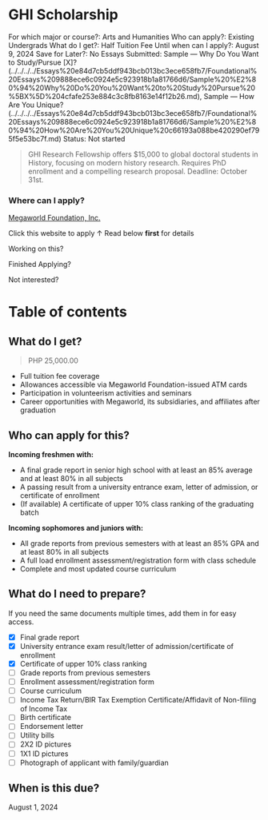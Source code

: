 # GHI Scholarship

For which major or course?: Arts and Humanities
Who can apply?: Existing Undergrads
What do I get?: Half Tuition Fee
Until when can I apply?: August 9, 2024
Save for Later?: No
Essays Submitted: Sample — Why Do You Want to Study/Pursue [X]? (../../../../Essays%20e84d7cb5ddf943bcb013bc3ece658fb7/Foundational%20Essays%209888ece6c0924e5c923918b1a81766d6/Sample%20%E2%80%94%20Why%20Do%20You%20Want%20to%20Study%20Pursue%20%5BX%5D%204cfafe253e884c3c8fb8163e14f12b26.md), Sample — How Are You Unique? (../../../../Essays%20e84d7cb5ddf943bcb013bc3ece658fb7/Foundational%20Essays%209888ece6c0924e5c923918b1a81766d6/Sample%20%E2%80%94%20How%20Are%20You%20Unique%20c66193a088be420290ef795f5e53bc7f.md)
Status: Not started

> GHI Research Fellowship offers $15,000 to global doctoral students in History, focusing on modern history research. Requires PhD enrollment and a compelling research proposal. Deadline: October 31st.
> 

### Where can I apply?

[Megaworld Foundation, Inc.](https://www.megaworldfoundation.com/scholarship_program)

Click this website to apply ↑ Read below **first** for details

Working on this? 

Finished Applying?

Not interested?

# **Table of contents**

## What do I get?

> PHP 25,000.00
> 
- Full tuition fee coverage
- Allowances accessible via Megaworld Foundation-issued ATM cards
- Participation in volunteerism activities and seminars
- Career opportunities with Megaworld, its subsidiaries, and affiliates after graduation

## Who can apply for this?

**Incoming freshmen with:**

- A final grade report in senior high school with at least an 85% average and at least 80% in all subjects
- A passing result from a university entrance exam, letter of admission, or certificate of enrollment
- (If available) A certificate of upper 10% class ranking of the graduating batch

**Incoming sophomores and juniors with:**

- All grade reports from previous semesters with at least an 85% GPA and at least 80% in all subjects
- A full load enrollment assessment/registration form with class schedule
- Complete and most updated course curriculum

## What do I need to prepare?

If you need the same documents multiple times, add them in  for easy access.

- [x]  Final grade report
- [x]  University entrance exam result/letter of admission/certificate of enrollment
- [x]  Certificate of upper 10% class ranking
- [ ]  Grade reports from previous semesters
- [ ]  Enrollment assessment/registration form
- [ ]  Course curriculum
- [ ]  Income Tax Return/BIR Tax Exemption Certificate/Affidavit of Non-filing of Income Tax
- [ ]  Birth certificate
- [ ]  Endorsement letter
- [ ]  Utility bills
- [ ]  2X2 ID pictures
- [ ]  1X1 ID pictures
- [ ]  Photograph of applicant with family/guardian

## When is this due?

August 1, 2024